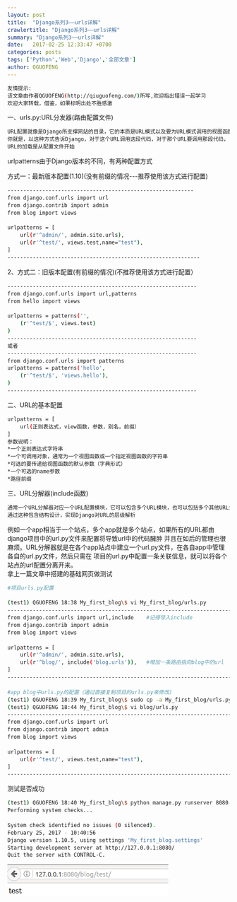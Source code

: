 ```yaml
---
layout: post
title:  "Django系列3——urls详解"
crawlertitle: "Django系列3——urls详解"
summary: "Django系列3——urls详解"
date:   2017-02-25 12:33:47 +0700
categories: posts
tags: ['Python','Web','Django','全部文章']
author: QGUOFENG
---
```

```bash
友情提示:
该文章由作者QGUOFENG(http://qiuguofeng.com/)所写,欢迎指出错误一起学习
欢迎大家转载，借鉴，如果标明出处不胜感激
```

一、urls.py:URL分发器(路由配置文件)
```bash
URL配置就像是Django所支撑网站的目录，它的本质是URL模式以及要为URL模式调用的视图函数之间的映射表。
你就是，以这种方式告诉Django，对于这个URL调用这段代码，对于那个URL要调用那段代码，
URL的加载是从配置文件开始
```
urlpatterns由于Django版本的不同，有两种配置方式<br />

方式一：最新版本配置(1.10)(没有前缀的情况---推荐使用该方式进行配置)
```bash
-----------------------------------------------------------
from django.conf.urls import url
from django.contrib import admin
from blog import views

urlpatterns = [
    url(r'^admin/', admin.site.urls),
    url(r'^test/', views.test,name="test"),
]
-------------------------------------------------------------
```
2、方式二：旧版本配置(有前缀的情况)(不推荐使用该方式进行配置）
```bash
------------------------------------------------------------
from django.conf.urls import url,patterns
from hello import views

urlpatterns = patterns('',
    (r'^test/$', views.test)
)
------------------------------------------------------------
或者
------------------------------------------------------------
from django.conf.urls import patterns
urlpatterns = patterns('hello',
    (r'^test/$', 'views.hello'),
)
------------------------------------------------------------
```

二、URL的基本配置
```bash
urlpatterns = [
    url(正则表达式，view函数，参数，别名，前缀）
]
参数说明：
*一个正则表达式字符串
*一个可调用对象，通常为一个视图函数或一个指定视图函数的字符串
*可选的要传递给视图函数的默认参数（字典形式）
*一个可选的name参数
*路径前缀
```

三、URL分解器(include函数)
```bash
通常一个URL分解器对应一个URL配置模块，它可以包含多个URL模块，也可以包括多个其他URL分解器
通过这种包含结构设计，实现Django对URL的层级解析
```
例如一个app相当于一个站点，多个app就是多个站点，如果所有的URL都由django项目中的url.py文件来配置将导致url中的代码臃肿
并且在如后的管理也很麻烦。URL分解器就是在各个app站点中建立一个url.py文件，在各自app中管理各自的url.py文件，然后只需在
项目的url.py中配置一条关联信息，就可以将各个站点的url配置分离开来。<br />
拿上一篇文章中搭建的基础网页做测试
```bash
#项目urls.py配置

(test1) QGUOFENG 18:38 My_first_blog\$ vi My_first_blog/urls.py 
----------------------------------------------------------------------------
from django.conf.urls import url,include	#记得导入include 
from django.contrib import admin
from blog import views

urlpatterns = [
    url(r'^admin/', admin.site.urls),
    url(r'^blog/', include('blog.urls')),	#增加一条路由指向blog中的url
]
----------------------------------------------------------------------------

#app blog中urls.py的配置（通过直接复制项目的urls.py来修改)
(test1) QGUOFENG 18:39 My_first_blog\$ sudo cp -a My_first_blog/urls.py blog/urls.py
(test1) QGUOFENG 18:44 My_first_blog\$ vi blog/urls.py 
----------------------------------------------------------------------------
from django.conf.urls import url
from django.contrib import admin
from blog import views

urlpatterns = [
    url(r'^test/', views.test,name="test"),
]
----------------------------------------------------------------------------

```
测试是否成功
```bash
(test1) QGUOFENG 18:40 My_first_blog\$ python manage.py runserver 8080
Performing system checks...

System check identified no issues (0 silenced).
February 25, 2017 - 10:40:56
Django version 1.10.5, using settings 'My_first_blog.settings'
Starting development server at http://127.0.0.1:8080/
Quit the server with CONTROL-C.

```
![test](/assets/active_images/Django/Django3/1.png)


